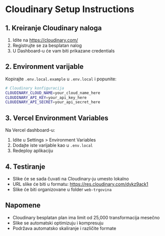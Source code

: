 # Cloudinary Setup Instructions

## 1. Kreiranje Cloudinary naloga

1. Idite na https://cloudinary.com/
2. Registrujte se za besplatan nalog
3. U Dashboard-u će vam biti prikazane credentials

## 2. Environment varijable

Kopirajte `.env.local.example` u `.env.local` i popunite:

```bash
# Cloudinary konfiguracija
CLOUDINARY_CLOUD_NAME=your_cloud_name_here
CLOUDINARY_API_KEY=your_api_key_here
CLOUDINARY_API_SECRET=your_api_secret_here
```

## 3. Vercel Environment Variables

Na Vercel dashboard-u:

1. Idite u Settings > Environment Variables
2. Dodajte iste varijable kao u `.env.local`
3. Redeploy aplikaciju

## 4. Testiranje

- Slike će se sada čuvati na Cloudinary-ju umesto lokalno
- URL slike će biti u formatu: https://res.cloudinary.com/dykz9ack1
- Slike će biti organizovane u folder `web-trgovina`

## Napomene

- Cloudinary besplatan plan ima limit od 25,000 transformacija mesečno
- Slike se automatski optimizuju i kompresuju
- Podržava automatsko skaliranje i različite formate
